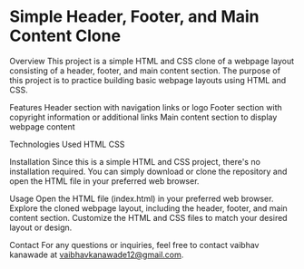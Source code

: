  # Simple Header, Footer, and Main Content Clone




Overview
This project is a simple HTML and CSS clone of a webpage layout consisting of a header, footer, and main content section.
The purpose of this project is to practice building basic webpage layouts using HTML and CSS.

Features
Header section with navigation links or logo
Footer section with copyright information or additional links
Main content section to display webpage content


Technologies Used
HTML
CSS

Installation
Since this is a simple HTML and CSS project, there's no installation required. 
You can simply download or clone the repository and open the HTML file in your preferred web browser.

Usage
Open the HTML file (index.html) in your preferred web browser.
Explore the cloned webpage layout, including the header, footer, and main content section.
Customize the HTML and CSS files to match your desired layout or design.


Contact
For any questions or inquiries, feel free to contact vaibhav kanawade at vaibhavkanawade12@gmail.com.

